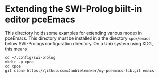 # Extending the SWI-Prolog biilt-in editor pceEmacs

This  directory holds  some examples  for extending  various modes  in
pceEmacs.   This  directory  must  be installed  in  a  the  directory
`xpce/emacs`  below SWI-Prologs  configuration directory.   On a  Unix
system using XDG, this means

```
cd ~/.config/swi-prolog
mkdir -p xpce
cd xpce
git clone https://github.com/JanWielemaker/my-pceemacs-lib.git emacs
```
